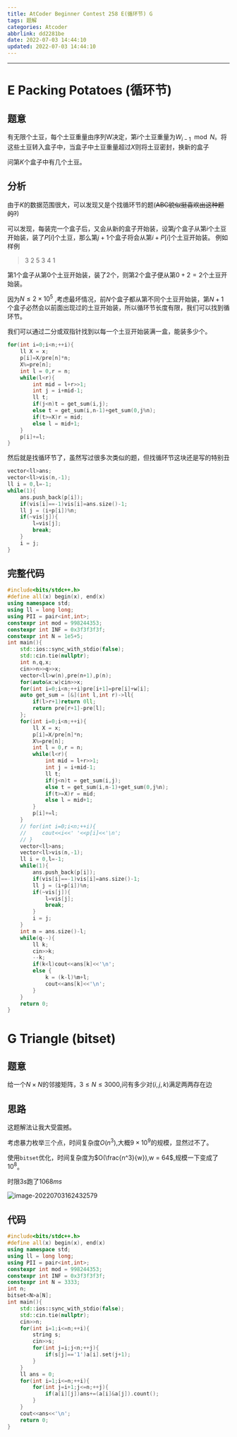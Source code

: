 ```yaml
---
title: AtCoder Beginner Contest 258 E(循环节) G
tags: 题解
categories: Atcoder
abbrlink: dd2281be
date: 2022-07-03 14:44:10
updated: 2022-07-03 14:44:10
---
```


<!-- more -->

---

# E Packing Potatoes  (循环节)
## 题意
有无限个土豆，每个土豆重量由序列W决定，第$i$个土豆重量为$W_{i-1}\mod N$。将这些土豆转入盒子中，当盒子中土豆重量超过$X$则将土豆密封，换新的盒子

问第$K$个盒子中有几个土豆。

## 分析

由于$K$的数据范围很大，可以发现又是个找循环节的题(~~ABC貌似挺喜欢出这种题的?~~)

可以发现，每装完一个盒子后，又会从新的盒子开始装，设第$j$个盒子从第$i$个土豆开始装，装了$P[i]$个土豆，那么第$j+1$个盒子将会从第$i+P[i]$个土豆开始装。
例如样例

> 3 2 5
> 3 4 1

第$1$个盒子从第$0$个土豆开始装，装了$2$个，则第$2$个盒子便从第$0+2=2$个土豆开始装。

因为$N\le 2\times 10^5$ ,考虑最坏情况，前$N$个盒子都从第不同个土豆开始装，第$N+1$个盒子必然会以前面出现过的土豆开始装，所以循环节长度有限，我们可以找到循环节。

我们可以通过二分或双指针找到以每一个土豆开始装满一盒，能装多少个。

``` cpp
for(int i=0;i<n;++i){
    ll X = x;
    p[i]=X/pre[n]*n;
    X%=pre[n];
    int l = 0,r = n;
    while(l<r){
        int mid = l+r>>1;
        int j = i+mid-1;
        ll t;
        if(j<n)t = get_sum(i,j);
        else t = get_sum(i,n-1)+get_sum(0,j%n);
        if(t>=X)r = mid;
        else l = mid+1;
    }
    p[i]+=l;
}
```

然后就是找循环节了，虽然写过很多次类似的题，但找循环节这块还是写的特别丑

``` cpp
vector<ll>ans;
vector<ll>vis(n,-1);
ll i = 0,l=-1;
while(1){
    ans.push_back(p[i]);
    if(vis[i]==-1)vis[i]=ans.size()-1;
    ll j = (i+p[i])%n;
    if(~vis[j]){
        l=vis[j];
        break;
    }
    i = j;
}
```

## 完整代码

``` cpp
#include<bits/stdc++.h>
#define all(x) begin(x), end(x)
using namespace std;
using ll = long long;
using PII = pair<int,int>;
constexpr int mod = 998244353;
constexpr int INF = 0x3f3f3f3f;
constexpr int N = 1e5+5;
int main(){
    std::ios::sync_with_stdio(false);
    std::cin.tie(nullptr);
    int n,q,x;
    cin>>n>>q>>x;
    vector<ll>w(n),pre(n+1),p(n);
    for(auto&x:w)cin>>x;
    for(int i=0;i<n;++i)pre[i+1]=pre[i]+w[i];
    auto get_sum = [&](int l,int r)->ll{
        if(l>r+1)return 0ll;
        return pre[r+1]-pre[l];
    };
    for(int i=0;i<n;++i){
        ll X = x;
        p[i]=X/pre[n]*n;
        X%=pre[n];
        int l = 0,r = n;
        while(l<r){
            int mid = l+r>>1;
            int j = i+mid-1;
            ll t;
            if(j<n)t = get_sum(i,j);
            else t = get_sum(i,n-1)+get_sum(0,j%n);
            if(t>=X)r = mid;
            else l = mid+1;
        }
        p[i]+=l;
    }
    // for(int i=0;i<n;++i){
    //     cout<<i<<' '<<p[i]<<'\n';
    // }
    vector<ll>ans;
    vector<ll>vis(n,-1);
    ll i = 0,l=-1;
    while(1){
        ans.push_back(p[i]);
        if(vis[i]==-1)vis[i]=ans.size()-1;
        ll j = (i+p[i])%n;
        if(~vis[j]){
            l=vis[j];
            break;
        }
        i = j;
    }
    int m = ans.size()-l;
    while(q--){
        ll k;
        cin>>k;
        --k;
        if(k<l)cout<<ans[k]<<'\n';
        else {
            k = (k-l)%m+l;
            cout<<ans[k]<<'\n';
        }
    }
    return 0;
}
```

# G Triangle (bitset)

## 题意

给一个$N \times N$的邻接矩阵，$3\le N \le 3000$,问有多少对$(i,j,k)$满足两两存在边

## 思路

这题解法让我大受震撼。

考虑暴力枚举三个点，时间复杂度$O(n^3)$,大概$9 \times 10^9$的规模，显然过不了。

使用`bitset`优化，时间复杂度为$O(\frac{n^3}{w}),w = 64$,规模一下变成了 $10^8$。

时限$3s$跑了$1068ms$ 

 ![image-20220703162432579](image-20220703162432579.png)
## 代码

``` cpp
#include<bits/stdc++.h>
#define all(x) begin(x), end(x)
using namespace std;
using ll = long long;
using PII = pair<int,int>;
constexpr int mod = 998244353;
constexpr int INF = 0x3f3f3f3f;
constexpr int N = 3333;
int n;
bitset<N>a[N];
int main(){
    std::ios::sync_with_stdio(false);
    std::cin.tie(nullptr);
    cin>>n;
    for(int i=1;i<=n;++i){
        string s;
        cin>>s;
        for(int j=i;j<n;++j){
            if(s[j]=='1')a[i].set(j+1);
        }
    }
    ll ans = 0;
    for(int i=1;i<=n;++i){
        for(int j=i+1;j<=n;++j){
            if(a[i][j])ans+=(a[i]&a[j]).count();
        }
    }
    cout<<ans<<'\n';
    return 0;
}
```

<!-- Q.E.D. -->

